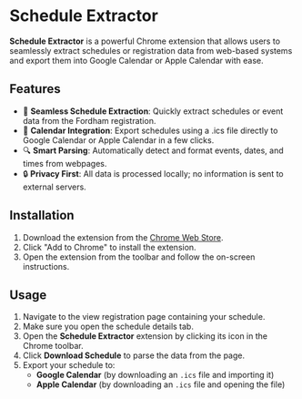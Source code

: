 # Schedule Extractor

**Schedule Extractor** is a powerful Chrome extension that allows users to seamlessly extract schedules or registration data from web-based systems and export them into Google Calendar or Apple Calendar with ease.

## Features

- 📅 **Seamless Schedule Extraction**: Quickly extract schedules or event data from the Fordham registration.
- 🚀 **Calendar Integration**: Export schedules using a .ics file directly to Google Calendar or Apple Calendar in a few clicks.
- 🔍 **Smart Parsing**: Automatically detect and format events, dates, and times from webpages.
- 🔒 **Privacy First**: All data is processed locally; no information is sent to external servers.

## Installation

1. Download the extension from the [Chrome Web Store](https://chromewebstore.google.com/detail/schedule-extractor/hfcpdjjbionnigjlbkkacnphkkoifmai?authuser=0&hl=en).
2. Click "Add to Chrome" to install the extension.
3. Open the extension from the toolbar and follow the on-screen instructions.

## Usage

1. Navigate to the view registration page containing your schedule.
2. Make sure you open the schedule details tab.
3. Open the **Schedule Extractor** extension by clicking its icon in the Chrome toolbar.
4. Click **Download Schedule** to parse the data from the page.
6. Export your schedule to:
   - **Google Calendar** (by downloading an `.ics` file and importing it)
   - **Apple Calendar** (by downloading an `.ics` file and opening the file)
